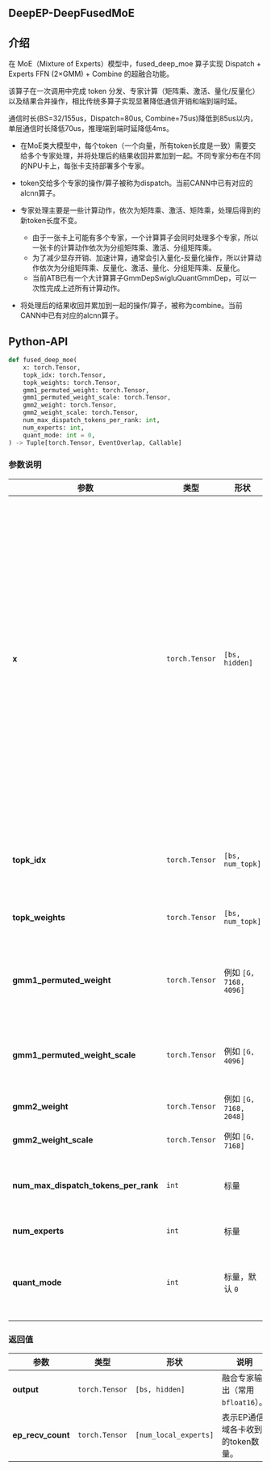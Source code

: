 <h2 align="left">
DeepEP-DeepFusedMoE
</h2>


## 介绍
在 MoE（Mixture of Experts）模型中，fused_deep_moe 算子实现 Dispatch + Experts FFN (2×GMM) + Combine 的超融合功能。

该算子在一次调用中完成 token 分发、专家计算（矩阵乘、激活、量化/反量化）以及结果合并操作，相比传统多算子实现显著降低通信开销和端到端时延。

通信时长(BS=32/155us，Dispatch=80us, Combine=75us)降低到85us以内，单层通信时长降低70us，推理端到端时延降低4ms。

* 在MoE类大模型中，每个token（一个向量，所有token长度是一致）需要交给多个专家处理，并将处理后的结果收回并累加到一起。不同专家分布在不同的NPU卡上，每张卡支持部署多个专家。

* token交给多个专家的操作/算子被称为dispatch。当前CANN中已有对应的alcnn算子。
* 专家处理主要是一些计算动作，依次为矩阵乘、激活、矩阵乘，处理后得到的新token长度不变。
  * 由于一张卡上可能有多个专家，一个计算算子会同时处理多个专家，所以一张卡的计算动作依次为分组矩阵乘、激活、分组矩阵乘。
  * 为了减少显存开销、加速计算，通常会引入量化-反量化操作，所以计算动作依次为分组矩阵乘、反量化、激活、量化、分组矩阵乘、反量化。
  * 当前ATB已有一个大计算算子GmmDepSwigluQuantGmmDep，可以一次性完成上述所有计算动作。
* 将处理后的结果收回并累加到一起的操作/算子，被称为combine。当前CANN中已有对应的alcnn算子。

## Python-API
```python
def fused_deep_moe(
    x: torch.Tensor,
    topk_idx: torch.Tensor,
    topk_weights: torch.Tensor,
    gmm1_permuted_weight: torch.Tensor,
    gmm1_permuted_weight_scale: torch.Tensor,
    gmm2_weight: torch.Tensor,
    gmm2_weight_scale: torch.Tensor,
    num_max_dispatch_tokens_per_rank: int,
    num_experts: int,
    quant_mode: int = 0,
) -> Tuple[torch.Tensor, EventOverlap, Callable]
```

### 参数说明
| 参数 | 类型 | 形状 | 说明                                                                                                                                                                                                                        |
|------|------|------|---------------------------------------------------------------------------------------------------------------------------------------------------------------------------------------------------------------------------|
| **x** | `torch.Tensor` | `[bs, hidden]` | 输入 token 表示，每行一个 token 的隐藏向量（常用 `bfloat16`）。<br><br>• <b>bs</b>（batch size）取值范围为 **[1,256]**。<br>• <b>hidden</b> 表示隐藏维度大小，通常取决于模型隐层宽度（如 2048、4096、6144、7168 等）。<br> 取值范围 **[512, 7168]**，且必须能被 **32** 整除，以满足底层矩阵乘与通信对齐要求。 |
| **topk_idx** | `torch.Tensor` | `[bs, num_topk]` | 每个 token 的专家索引，`int64` 类型。若值为 `-1` 表示该 token 不分发。                                                                                                                                                                         |
| **topk_weights** | `torch.Tensor` | `[bs, num_topk]` | 合并专家输出的加权系数（`float32`）。                                                                                                                                                                                                   |
| **gmm1_permuted_weight** | `torch.Tensor` | 例如 `[G, 7168, 4096]` | 第一阶段（上投）专家权重，已做 permute 以适配 Grouped MatMul。                                                                                                                                                                               |
| **gmm1_permuted_weight_scale** | `torch.Tensor` | 例如 `[G, 4096]` | 第一阶段权重量化 scale，量化模式下必需（`float32`）。                                                                                                                                                                                        |
| **gmm2_weight** | `torch.Tensor` | 例如 `[G, 7168, 2048]` | 第二阶段（下投）专家权重。                                                                                                                                                                                                             |
| **gmm2_weight_scale** | `torch.Tensor` | 例如 `[G, 7168]` | 第二阶段权重量化 scale。                                                                                                                                                                                                           |
| **num_max_dispatch_tokens_per_rank** | `int` | 标量 | 每个 rank 最多分发的 token 数，用于 buffer/内存分配。                                                                                                                                                                                     |
| **num_experts** | `int` | 标量 | 全局专家总数。                                                                                                                                                                                                                   |
| **quant_mode** | `int` | 标量，默认 `0` | 量化模式开关：`0` 表示关闭量化；非 `0` 表示启用量化/FP8 流程。                                                                                                                                                                                    |


### 返回值
| 参数                              | 类型             | 形状                         | 说明                     |
|---------------------------------| -------------- | -------------------------- |------------------------|
| **output**                      | `torch.Tensor` | `[bs, hidden]`             | 融合专家输出（常用 `bfloat16`）。 |
| **ep_recv_count**               | `torch.Tensor` | `[num_local_experts]`           | 表示EP通信域各卡收到的token数量。   |
